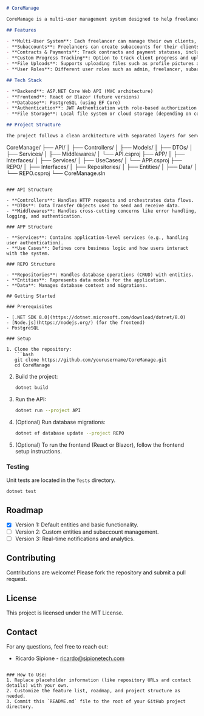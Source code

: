 ```markdown
# CoreManage

CoreManage is a multi-user management system designed to help freelancers handle contracts, payments, cash flow, stakeholders, and subaccounts efficiently. The system is built with a .NET C# backend and a React or Blazor frontend, offering flexibility and extensibility.

## Features

- **Multi-User System**: Each freelancer can manage their own clients, contracts, payments, and cash flow independently.
- **Subaccounts**: Freelancers can create subaccounts for their clients to consult data such as progress.
- **Contracts & Payments**: Track contracts and payment statuses, including partial and full payments.
- **Custom Progress Tracking**: Option to track client progress and upload related documents.
- **File Uploads**: Supports uploading files such as profile pictures and PDFs.
- **User Roles**: Different user roles such as admin, freelancer, subaccount client.

## Tech Stack

- **Backend**: ASP.NET Core Web API (MVC architecture)
- **Frontend**: React or Blazor (future versions)
- **Database**: PostgreSQL (using EF Core)
- **Authentication**: JWT Authentication with role-based authorization
- **File Storage**: Local file system or cloud storage (depending on configuration)

## Project Structure

The project follows a clean architecture with separated layers for services, repositories, and controllers:

```
CoreManage/
├── API/
│   ├── Controllers/
│   ├── Models/
│   ├── DTOs/
│   ├── Services/
│   ├── Middlewares/
│   └── API.csproj
├── APP/
│   ├── Interfaces/
│   ├── Services/
│   ├── UseCases/
│   └── APP.csproj
├── REPO/
│   ├── Interfaces/
│   ├── Repositories/
│   ├── Entities/
│   ├── Data/
│   └── REPO.csproj
└── CoreManage.sln
```

### API Structure

- **Controllers**: Handles HTTP requests and orchestrates data flows.
- **DTOs**: Data Transfer Objects used to send and receive data.
- **Middlewares**: Handles cross-cutting concerns like error handling, logging, and authentication.

### APP Structure

- **Services**: Contains application-level services (e.g., handling user authentication).
- **Use Cases**: Defines core business logic and how users interact with the system.

### REPO Structure

- **Repositories**: Handles database operations (CRUD) with entities.
- **Entities**: Represents data models for the application.
- **Data**: Manages database context and migrations.

## Getting Started

### Prerequisites

- [.NET SDK 8.0](https://dotnet.microsoft.com/download/dotnet/8.0)
- [Node.js](https://nodejs.org/) (for the frontend)
- PostgreSQL

### Setup

1. Clone the repository:
   ```bash
   git clone https://github.com/yourusername/CoreManage.git
   cd CoreManage
   ```

2. Build the project:
   ```bash
   dotnet build
   ```

3. Run the API:
   ```bash
   dotnet run --project API
   ```

4. (Optional) Run database migrations:
   ```bash
   dotnet ef database update --project REPO
   ```

5. (Optional) To run the frontend (React or Blazor), follow the frontend setup instructions.

### Testing

Unit tests are located in the `Tests` directory.

```bash
dotnet test
```

## Roadmap

- [x] Version 1: Default entities and basic functionality.
- [ ] Version 2: Custom entities and subaccount management.
- [ ] Version 3: Real-time notifications and analytics.

## Contributing

Contributions are welcome! Please fork the repository and submit a pull request.

## License

This project is licensed under the MIT License.

## Contact

For any questions, feel free to reach out:

- Ricardo Sipione - ricardo@sipionetech.com
```

### How to Use:
1. Replace placeholder information (like repository URLs and contact details) with your own.
2. Customize the feature list, roadmap, and project structure as needed.
3. Commit this `README.md` file to the root of your GitHub project directory.
